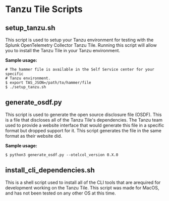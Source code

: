 # Tanzu Tile Scripts

## setup_tanzu.sh

This script is used to setup your Tanzu environment for testing with the Splunk OpenTelemetry Collector Tanzu Tile. Running
this script will allow you to install the Tanzu Tile in your Tanzu environment.

**Sample usage:**
```shell
# The hammer file is available in the Self Service center for your specific
# Tanzu environment.
$ export TAS_JSON=/path/to/hammer/file
$ ./setup_tanzu.sh
```

## generate_osdf.py

This script is used to generate the open source disclosure file (OSDF). This is a file that discloses all of the Tanzu
Tile's dependencies. The Tanzu team used to provide a website interface that would generate this file in a specific
format but dropped support for it. This script generates the file in the same format as their website did.

**Sample usage:**
```shell
$ python3 generate_osdf.py --otelcol_version 0.X.0
```

## install_cli_dependencies.sh

This is a shell script used to install all of the CLI tools that are arequired for development
working on the Tanzu Tile. This script was made for MacOS, and has not been
tested on any other OS at this time.